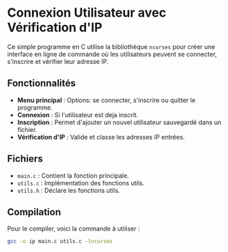 # Connexion Utilisateur avec Vérification d'IP

Ce simple programme en C utilise la bibliothèque `ncurses` pour créer une interface en ligne de commande où les utilisateurs peuvent se connecter, s'inscrire et vérifier leur adresse IP.

## Fonctionnalités

- **Menu principal** : Options: se connecter, s'inscrire ou quitter le programme.
- **Connexion** : Si l'utilisateur est deja inscrit.
- **Inscription** : Permet d'ajouter un nouvel utilisateur sauvegardé dans un fichier.
- **Vérification d'IP** : Valide et classe les adresses IP entrées.

## Fichiers

- `main.c` : Contient la fonction principale.
- `utils.c` : Implémentation des fonctions utils.
- `utils.h` : Déclare les fonctions utils.

## Compilation

Pour le compiler, voici la commande à utiliser :

```bash
gcc -o ip main.c utils.c -lncurses
